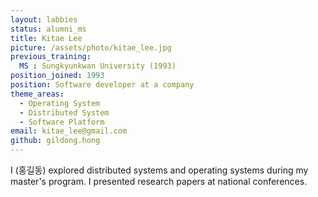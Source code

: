 ```yaml
---
layout: labbies
status: alumni_ms
title: Kitae Lee
picture: /assets/photo/kitae_lee.jpg
previous_training:
  MS : Sungkyunkwan University (1993)
position_joined: 1993
position: Software developer at a company
theme_areas:
  - Operating System
  - Distributed System
  - Software Platform
email: kitae_lee@gmail.com
github: gildong.hong
---
```


I (홍길동) explored distributed systems and operating systems during my master's program. I presented research papers at national conferences.